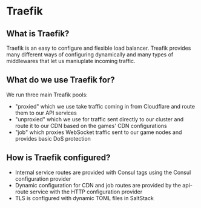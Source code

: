 # Traefik

## What is Traefik?

Traefik is an easy to configure and flexible load balancer. Treafik provides many different ways of configuring dynamically and many types of middlewares that let us maniuplate incoming traffic.

## What do we use Traefik for?

We run three main Treafik pools:

-   "proxied" which we use take traffic coming in from Cloudflare and route them to our API services
-   "unproxied" which we use for traffic sent directly to our cluster and route it to our CDN based on the games' CDN configurations
-   "job" which proxies WebSocket traffic sent to our game nodes and provides basic DoS protection

## How is Traefik configured?

-   Internal service routes are provided with Consul tags using the Consul configuration provider
-   Dynamic configuration for CDN and job routes are provided by the api-route service with the HTTP configuration provider
-   TLS is configured with dynamic TOML files in SaltStack
